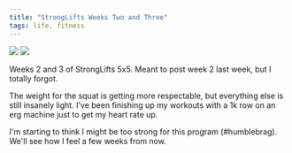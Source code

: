 ```yaml
---
title: "StrongLifts Weeks Two and Three"
tags: life, fitness
---
```


![](/images/StrongLifts/week-2.jpg)
![](/images/StrongLifts/week-3.jpg)

Weeks 2 and 3 of StrongLifts 5x5. Meant to post week 2 last week, but I
totally forgot.

The weight for the squat is getting more respectable, but everything else is
still insanely light. I've been finishing up my workouts with a 1k row on an
erg machine just to get my heart rate up.

I'm starting to think I might be too strong for this program (#humblebrag).
We'll see how I feel a few weeks from now.
